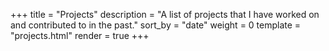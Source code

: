 +++
title = "Projects"
description = "A list of projects that I have worked on and contributed to in the past."
sort_by = "date"
weight = 0
template = "projects.html"
render = true
+++